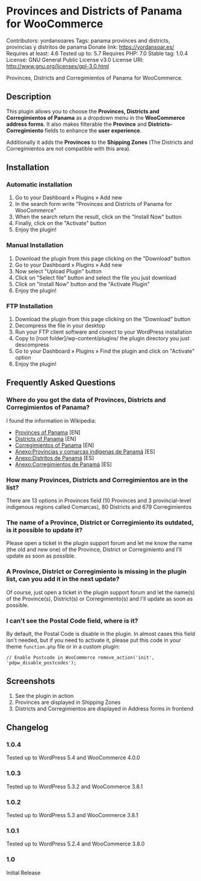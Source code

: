 # Provinces and Districts of Panama for WooCommerce
Contributors: yordansoares
Tags: panama provinces and districts, provincias y distritos de panama
Donate link: https://yordansoar.es/
Requires at least: 4.6
Tested up to: 5.7
Requires PHP: 7.0
Stable tag: 1.0.4
License: GNU General Public License v3.0
License URI: http://www.gnu.org/licenses/gpl-3.0.html

Provinces, Districts and Corregimientos of Panama for WooCommerce.

## Description
This plugin allows you to choose the **Provinces, Districts and Corregimientos of Panama** as a dropdown menu in the **WooCommerce address forms**. It also makes filterable the **Province** and **Districts-Corregimiento** fields to enhance the **user experience**.

Additionally it adds the **Provinces** to the **Shipping Zones** (The Districts and Corregimientos are not compatible with this area).

## Installation
### Automatic installation
1. Go to your Dashboard » Plugins » Add new
2. In the search form write "Provinces and Districts of Panama for WooCommerce"
3. When the search return the result, click on the "Install Now" button
4. Finally, click on the "Activate" button
5. Enjoy the plugin!

### Manual Installation
1. Download the plugin from this page clicking on the "Download" button
2. Go to your Dashboard » Plugins » Add new
3. Now select "Upload Plugin" button
4. Click on "Select file" button and select the file you just download
5. Click on "Install Now" button and the "Activate Plugin"
6. Enjoy the plugin!

### FTP Installation
1. Download the plugin from this page clicking on the "Download" button
2. Decompress the file in your desktop
3. Run your FTP client software and conect to your WordPress installation
4. Copy to [root folder]/wp-content/plugins/ the plugin directory you just descompress
5. Go to your Dashboard » Plugins » Find the plugin and click on "Activate" option
6. Enjoy the plugin!

## Frequently Asked Questions
### Where do you got the data of Provinces, Districts and Corregimientos of Panama?
I found the information in Wikipedia:
- [Provinces of Panama](https://en.wikipedia.org/wiki/Provinces_of_Panama) [EN]
- [Districts of Panama](https://en.wikipedia.org/wiki/Districts_of_Panama) [EN]
- [Corregimientos of Panama](https://en.wikipedia.org/wiki/Corregimientos_of_Panama) [EN]
- [Anexo:Provincias y comarcas indígenas de Panamá](https://es.wikipedia.org/wiki/Anexo:Provincias_y_comarcas_ind%C3%ADgenas_de_Panam%C3%A1) [ES]
- [Anexo:Distritos de Panamá](https://es.wikipedia.org/wiki/Anexo:Distritos_de_Panam%C3%A1) [ES]
- [Anexo:Corregimientos de Panamá](https://es.wikipedia.org/wiki/Anexo:Corregimientos_de_Panam%C3%A1) [ES]

### How many Provinces, Districts and Corregimientos are in the list?
There are 13 options in Provinces field (10 Provinces and 3 provincial-level indigenous regions called Comarcas), 80 Districts and 679 Corregimientos

### The name of a Province, District or Corregimiento its outdated, is it possible to update it? ###
Please open a ticket in the plugin support forum and let me know the name (the old and new one) of the Province, District or Corregimiento and I'll update as soon as possible.

### A Province, District or Corregimiento is missing in the plugin list, can you add it in the next update?
Of course, just open a ticket in the plugin support forum and let the name(s) of the Province(s), District(s) or Corregimiento(s) and I'll update as soon as possible.

### I can't see the Postal Code field, where is it?
By default, the Postal Code is disable in the plugin. In almost cases this field isn't needed, but if you need to activate it, please put this code in your theme `function.php` file or in a custom plugin:

`// Enable Postcode in WooCommerce
remove_action('init', 'pdpw_disable_postcodes');`

## Screenshots
1. See the plugin in action
2. Provinces are displayed in Shipping Zones
3. Districts and Corregimientos are displayed in Address forms in frontend

## Changelog
### 1.0.4
Tested up to WordPress 5.4 and WooCommerce 4.0.0
### 1.0.3
Tested up to WordPress 5.3.2 and WooCommerce 3.8.1
### 1.0.2
Tested up to WordPress 5.3 and WooCommerce 3.8.1
### 1.0.1
Tested up to WordPress 5.2.4 and WooCommerce 3.8.0
### 1.0
Initial Release